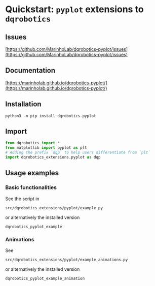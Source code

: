 # Quickstart: `pyplot` extensions to `dqrobotics`

## Issues

[https://github.com/MarinhoLab/dqrobotics-pyplot/issues](https://github.com/MarinhoLab/dqrobotics-pyplot/issues)

## Documentation

[https://marinholab.github.io/dqrobotics-pyplot/](https://marinholab.github.io/dqrobotics-pyplot/)

## Installation

```Console
python3 -m pip install dqrobotics-pyplot
```

## Import

```python
from dqrobotics import *
from matplotlib import pyplot as plt
# Adding the prefix `dqp` to help users differentiate from `plt`
import dqrobotics_extensions.pyplot as dqp
```

## Usage examples

### Basic functionalities

See the script in

```Console
src/dqrobotics_extensions/pyplot/example.py
```

or alternatively the installed version

```Console
dqrobotics_pyplot_example
```

### Animations

See

```Console
src/dqrobotics_extensions/pyplot/example_animations.py
```

or alternatively the installed version

```Console
dqrobotics_pyplot_example_animation
```